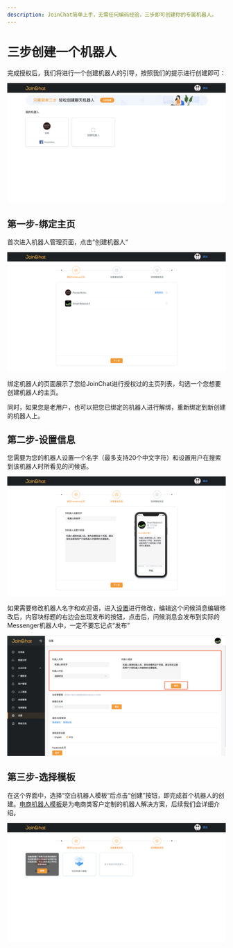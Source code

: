 ```yaml
---
description: JoinChat简单上手，无需任何编码经验，三步即可创建你的专属机器人。
---
```


# 三步创建一个机器人

完成授权后，我们将进行一个创建机器人的引导，按照我们的提示进行创建即可：

![&#x673A;&#x5668;&#x4EBA;&#x7BA1;&#x7406;&#x9875;&#x9762;](../.gitbook/assets/image%20%281%29.png)

## 第一步-绑定主页

首次进入机器人管理页面，点击“创建机器人“

![&#x7ED1;&#x5B9A;&#x673A;&#x5668;&#x4EBA;](../.gitbook/assets/image%20%2857%29.png)

绑定机器人的页面展示了您给JoinChat进行授权过的主页列表，勾选一个您想要创建机器人的主页。

同时，如果您是老用户，也可以把您已绑定的机器人进行解绑，重新绑定到新创建的机器人上。

## 第二步-设置信息

您需要为您的机器人设置一个名字（最多支持20个中文字符）和设置用户在搜索到该机器人时所看见的问候语。

![&#x8BBE;&#x7F6E;&#x57FA;&#x7840;&#x4FE1;&#x606F;](../.gitbook/assets/image%20%2848%29.png)

如果需要修改机器人名字和欢迎语，进入[设置](../untitled/she-zhi.md)进行修改，编辑这个问候消息编辑修改后，内容块标题的右边会出现发布的按钮，点击后，问候消息会发布到实际的Messenger机器人中，一定不要忘记点“发布”

![&#x4FEE;&#x6539;&#x673A;&#x5668;&#x4EBA;&#x57FA;&#x7840;&#x4FE1;&#x606F;](../.gitbook/assets/image%20%2835%29.png)

## 第三步-选择模板

在这个界面中，选择“空白机器人模板“后点击“创建”按钮，即完成首个机器人的创建。[电商机器人模板](../gao-ji-gong-neng/dian-shang-guan-li-1.md)是为电商类客户定制的机器人解决方案，后续我们会详细介绍。

![&#x9009;&#x62E9;&#x6A21;&#x677F;](../.gitbook/assets/image%20%2822%29.png)



